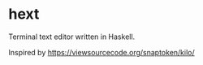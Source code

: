 # hext

Terminal text editor written in Haskell.

Inspired by <https://viewsourcecode.org/snaptoken/kilo/>
